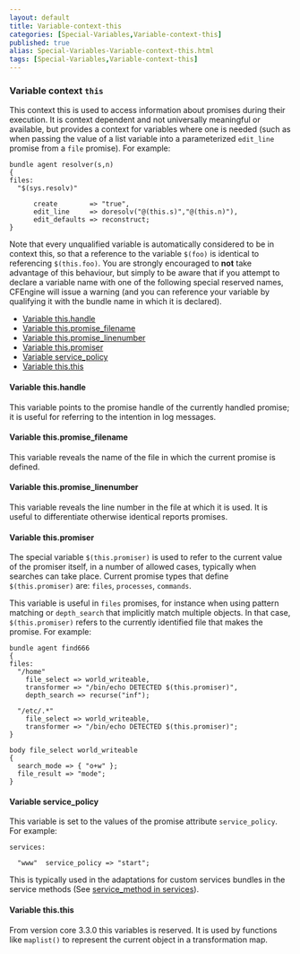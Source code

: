 ```yaml
---
layout: default
title: Variable-context-this
categories: [Special-Variables,Variable-context-this]
published: true
alias: Special-Variables-Variable-context-this.html
tags: [Special-Variables,Variable-context-this]
---
```


### Variable context `this`

  

This context this is used to access information about promises during
their execution. It is context dependent and not universally meaningful
or available, but provides a context for variables where one is needed
(such as when passing the value of a list variable into a parameterized
`edit_line` promise from a `file` promise). For example:

```
bundle agent resolver(s,n)
{ 
files:
  "$(sys.resolv)" 

      create        => "true",
      edit_line     => doresolv("@(this.s)","@(this.n)"),
      edit_defaults => reconstruct;
}
```

Note that every unqualified variable is automatically considered to be
in context this, so that a reference to the variable `$(foo)` is
identical to referencing `$(this.foo)`. You are strongly encouraged to
**not** take advantage of this behaviour, but simply to be aware that if
you attempt to declare a variable name with one of the following special
reserved names, CFEngine will issue a warning (and you can reference
your variable by qualifying it with the bundle name in which it is
declared).

-   [Variable this.handle](#Variable-this_002ehandle)
-   [Variable
    this.promise\_filename](#Variable-this_002epromise_005ffilename)
-   [Variable
    this.promise\_linenumber](#Variable-this_002epromise_005flinenumber)
-   [Variable this.promiser](#Variable-this_002epromiser)
-   [Variable service\_policy](#Variable-service_005fpolicy)
-   [Variable this.this](#Variable-this_002ethis)

#### Variable this.handle

This variable points to the promise handle of the currently handled
promise; it is useful for referring to the intention in log messages.

#### Variable this.promise\_filename

This variable reveals the name of the file in which the current promise
is defined.

#### Variable this.promise\_linenumber

This variable reveals the line number in the file at which it is used.
It is useful to differentiate otherwise identical reports promises.

#### Variable this.promiser

The special variable `$(this.promiser)` is used to refer to the current
value of the promiser itself, in a number of allowed cases, typically
when searches can take place. Current promise types that define
`$(this.promiser)` are: `files`, `processes`, `commands`.

This variable is useful in `files` promises, for instance when using
pattern matching or `depth_search` that implicitly match multiple
objects. In that case, `$(this.promiser)` refers to the currently
identified file that makes the promise. For example:

```
bundle agent find666
{
files:
  "/home"
    file_select => world_writeable,
    transformer => "/bin/echo DETECTED $(this.promiser)",
    depth_search => recurse("inf");

  "/etc/.*"
    file_select => world_writeable,
    transformer => "/bin/echo DETECTED $(this.promiser)";
}

body file_select world_writeable
{
  search_mode => { "o+w" };
  file_result => "mode";
}
```

#### Variable service\_policy

This variable is set to the values of the promise attribute
`service_policy`. For example:

```
services:

  "www"  service_policy => "start";
```

This is typically used in the adaptations for custom services bundles in
the service methods (See [service\_method in
services](#service_005fmethod-in-services)).

#### Variable this.this

From version core 3.3.0 this variables is reserved. It is used by
functions like `maplist()` to represent the current object in a
transformation map.
